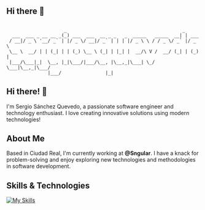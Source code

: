 ## Hi there 👋
## 

```
                     _                                          _       
  ___  ___ _ __ __ _(_) ___  ___  __ _ _   _  _____   _____  __| | ___  
 / __|/ _ \ '__/ _` | |/ _ \/ __|/ _` | | | |/ _ \ \ / / _ \/ _` |/ _ \ 
 \__ \  __/ | | (_| | | (_) \__ \ (_| | |_| |  __/\ V /  __/ (_| | (_) |
 |___/\___|_|  \__, |_|\___/|___/\__, |\__,_|\___| \_/ \___|\__,_|\___/ 
               |___/                |_|                                 
```

## Hi there! 👋

I'm Sergio Sánchez Quevedo, a passionate software engineer and technology enthusiast. I love creating innovative solutions using modern technologies!

## About Me

Based in Ciudad Real, I'm currently working at **@Sngular**. I have a knack for problem-solving and enjoy exploring new technologies and methodologies in software development.

## Skills & Technologies

[![My Skills](https://skillicons.dev/icons?i=java,docker,spring,kafka,terraform,git,github,kubernetes,aws,rabbitmq&perline=8)](https://skillicons.dev)
